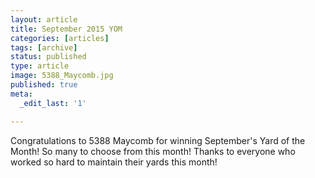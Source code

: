 ```yaml
---
layout: article
title: September 2015 YOM
categories: [articles]
tags: [archive]
status: published
type: article
image: 5388_Maycomb.jpg
published: true
meta:
  _edit_last: '1'

---
```


Congratulations to 5388 Maycomb for winning September's Yard of the Month! So many to choose from this month! Thanks to everyone who worked so hard to maintain their yards this month!
